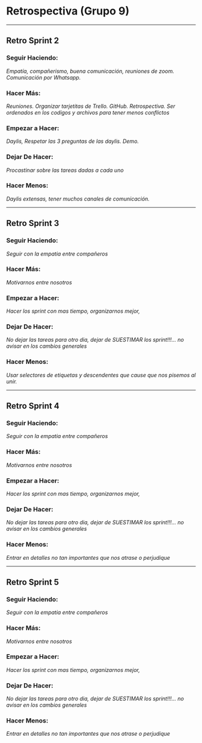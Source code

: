 # Retrospectiva (Grupo 9)
---

## Retro Sprint 2

### Seguir Haciendo:
*Empatía, compañerismo, buena comunicación, reuniones de zoom. Comunicación por Whatsapp.*

### Hacer Más:
*Reuniones. Organizar tarjetitas de Trello. GitHub. Retrospectiva. Ser ordenados en los codigos y archivos para tener menos conflictos* 

### Empezar a Hacer:
*Daylis, Respetar las 3 preguntas de las daylis. Demo.*

### Dejar De Hacer:
*Procastinar sobre las tareas dadas a cada uno*

### Hacer Menos:
*Daylis extensas, tener muchos canales de comunicación.*

---

## Retro Sprint 3


### Seguir Haciendo:
*Seguir con la empatia entre compañeros*

### Hacer Más:
*Motivarnos entre nosotros*

### Empezar a Hacer:
*Hacer los sprint con mas tiempo, organizarnos mejor,*

### Dejar De Hacer:
*No dejar las tareas para otro dia, dejar de SUESTIMAR los sprint!!!...
no avisar en los cambios generales*

### Hacer Menos:
*Usar selectores de etiquetas y descendentes que cause que nos pisemos al unir.*

---

## Retro Sprint 4

### Seguir Haciendo:
*Seguir con la empatia entre compañeros*

### Hacer Más:
*Motivarnos entre nosotros*

### Empezar a Hacer:
*Hacer los sprint con mas tiempo, organizarnos mejor,*

### Dejar De Hacer:
*No dejar las tareas para otro dia, dejar de SUESTIMAR los sprint!!!...
no avisar en los cambios generales*

### Hacer Menos:
*Entrar en detalles no tan importantes que nos atrase o perjudique*


---

## Retro Sprint 5

### Seguir Haciendo:
*Seguir con la empatia entre compañeros*

### Hacer Más:
*Motivarnos entre nosotros*

### Empezar a Hacer:
*Hacer los sprint con mas tiempo, organizarnos mejor,*

### Dejar De Hacer:
*No dejar las tareas para otro dia, dejar de SUESTIMAR los sprint!!!...
no avisar en los cambios generales*

### Hacer Menos:
*Entrar en detalles no tan importantes que nos atrase o perjudique*

